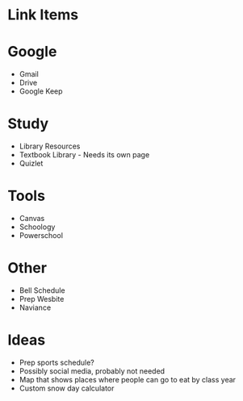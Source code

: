 # Link Items

# Google
- Gmail
- Drive
- Google Keep

# Study
- Library Resources
- Textbook Library - Needs its own page
- Quizlet

# Tools
- Canvas
- Schoology
- Powerschool

# Other
- Bell Schedule
- Prep Wesbite
- Naviance


# Ideas
- Prep sports schedule?
- Possibly social media, probably not needed
- Map that shows places where people can go to eat by class year
- Custom snow day calculator

